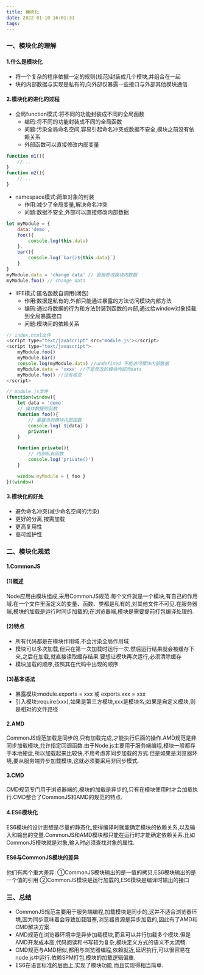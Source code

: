 ```yaml
---
title: 模块化
date: 2022-01-10 16:01:31
tags:
---
```


### 一、模块化的理解

#### 1.什么是模块化
* 将一个复杂的程序依据一定的规则(规范)封装成几个模块,并组合在一起
* 块的内部数据与实现是私有的,向外部仅暴露一些接口与外部其他模块通信


#### 2.模块化的进化的过程
* 全局function模式:将不同的功能封装成不同的全局函数
    * 编码:将不同的功能封装成不同的全局函数
    * 问题:污染全局命名空间,容易引起命名冲突或数据不安全,模块之前没有依赖关系
    * 外部函数可以直接修改内部变量
```javascript
function m1(){
    //...
}
function m2(){
    //...
}
```

* namespace模式:简单对象的封装
    * 作用:减少了全局变量,解决命名冲突
    * 问题:数据不安全,外部可以直接修改内部数据
```javascript
let myModule = {
    data:'demo',
    foo(){
        console.log(this.data)
    },
    bar(){
        console.log(`bar()${this.data}`)
    }
}
myModule.data = 'change data' // 直接修改模块内数据
myModule.foo() // change data
```


* IIFE模式:匿名函数自调用(闭包)
    * 作用:数据是私有的,外部只能通过暴露的方法访问模块内部方法 
    * 编码:通过将数据的行为和方法封装到函数的内部,通过给window对象挂载到全局暴露接口
    * 问题:模块间的依赖关系


```javascript
// index.html文件
<script type="text/javascript" src="module.js"></script>
<script type="text/javascript">
    myModule.foo()
    myModule.bar()
    console.log(myModule.data) //undefined 不能访问模块内部数据
    myModule.data = 'xxxx' //不是修改的模块内部的data
    myModule.foo() //没有改变
</script>
```

```javascript
// module.js文件
(function(window){
    let data = 'demo'
    // 操作数据的函数
    function foo(){
        // 暴露当前模块内部函数
        console.log(`${data}`)
        private()
    }

    function private(){
        // 内部私有函数
        console.log('private()')
    }

    window.myModule = { foo }
})(window)
```

#### 3.模块化的好处
* 避免命名冲突(减少命名空间的污染)
* 更好的分离,按需加载
* 更高复用性
* 高可维护性

### 二、模块化规范

#### 1.CommonJS

#### (1)概述
Node应用由模块组成,采用CommonJS规范.每个文件就是一个模块,有自己的作用域.在一个文件里面定义的变量、函数、类都是私有的,对其他文件不可见.在服务器端,模块的加载是运行时同步加载的;在浏览器端,模块是需要提前打包编译处理的.

#### (2)特点
* 所有代码都是在模块作用域,不会污染全局作用域
* 模块可以多次加载,但只在第一次加载时运行一次.然后运行结果就会被缓存下来,之后在加载,就直接读取缓存结果.要想让模块再次运行,必须清除缓存
* 模块加载的顺序,按照其在代码中出现的顺序

#### (3)基本语法
* 暴露模块:module.exports = xxx 或 exports.xxx = xxx
* 引入模块:require(xxx),如果是第三方模块,xxx是模块名;如果是自定义模块,则是相对的文件路径

#### 2.AMD
CommonJS规范加载是同步的,只有加载完成,才能执行后面的操作.AMD规范是非同步加载模块,允许指定回调函数.由于Node.js主要用于服务端编程,模块一般都存于本地硬盘,所以加载起来比较快,不用考虑非同步加载的方式.但是如果是浏览器环境,要从服务端异步加载模块,这就必须要采用非同步模式.

#### 3.CMD
CMD规范专门用于浏览器端的,模块的加载是异步的,只有在模块使用时才会加载执行.CMD整合了CommonJS和AMD的规范的特点.

#### 4.ES6模块化
ES6模块的设计思想是尽量的静态化,使得编译时就能确定模块的依赖关系,以及输入和输出的变量.CommonJS和AMD模块都只能在运行时才能确定依赖关系.比如CommonJS模块就是对象,输入时必须查找对象的属性.

#### ES6与CommonJS模块的差异
他们有两个重大差异:
①CommonJS模块输出的是一值的拷贝,ES6模块输出的是一个值的引用
②CommonJS模块是运行加载的,ES6模块是编译时输出的接口


### 三、总结
* CommonJS规范主要用于服务端编程,加载模块是同步的,这并不适合浏览器环境,因为同步意味着会导致加载阻塞,浏览器资源是异步加载的,因此有了AMD和CMD解决方案.
* AMD规范在浏览器环境中是异步加载模块,而且可以并行加载多个模块.但是AMD开发成本高,代码阅读和书写较为复杂,模块定义方式的语义不太流畅.
* CMD规范与AMD相似,都用与浏览器编程,依赖就近,延迟执行,可以很容易在node.js中运行.依赖SPM打包,模块的加载逻辑偏重.
* ES6在语言标准的层面上,实现了模块功能,而且实现得相当简单.




